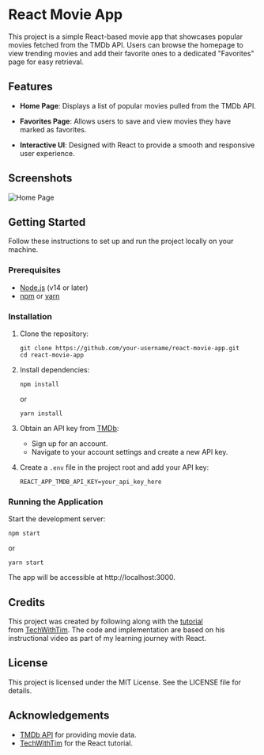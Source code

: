 # React Movie App

This project is a simple React-based movie app that showcases popular movies fetched from the TMDb API. Users can browse the homepage to view trending movies and add their favorite ones to a dedicated "Favorites" page for easy retrieval.

## Features

- **Home Page**: Displays a list of popular movies pulled from the TMDb API.

- **Favorites Page**: Allows users to save and view movies they have marked as favorites.

- **Interactive UI**: Designed with React to provide a smooth and responsive user experience.

## Screenshots

![Home Page](https://github.com/luneroka/movie-app/blob/main/frontend/public/MovieApp-HomePage.png?raw=true)

## Getting Started

Follow these instructions to set up and run the project locally on your machine.

### Prerequisites

- [Node.js](https://nodejs.org/) (v14 or later)
- [npm](https://www.npmjs.com/) or [yarn](https://yarnpkg.com/)

### Installation

1. Clone the repository:
    ```
    git clone https://github.com/your-username/react-movie-app.git
    cd react-movie-app
    ```

2. Install dependencies:
    ```
    npm install
    ```
    or
    ```
    yarn install
    ```

3. Obtain an API key from [TMDb](https://www.themoviedb.org/):

    - Sign up for an account.
    - Navigate to your account settings and create a new API key.

4. Create a `.env` file in the project root and add your API key:

    ```
    REACT_APP_TMDB_API_KEY=your_api_key_here
    ```

### Running the Application

Start the development server:
```
npm start
```
or
```
yarn start
```

The app will be accessible at http://localhost:3000.

## Credits

This project was created by following along with the [tutorial](https://www.youtube.com/watch?v=G6D9cBaLViA) from [TechWithTim](https://www.youtube.com/@TechWithTim). The code and implementation are based on his instructional video as part of my learning journey with React.

## License

This project is licensed under the MIT License. See the LICENSE file for details.

## Acknowledgements

- [TMDb API](https://www.themoviedb.org/) for providing movie data.
- [TechWithTim](https://www.youtube.com/@TechWithTim) for the React tutorial.